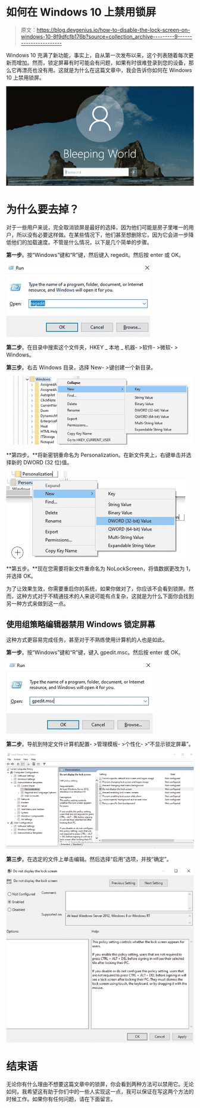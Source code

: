 # 如何在 Windows 10 上禁用锁屏

> 原文：<https://blog.devgenius.io/how-to-disable-the-lock-screen-on-windows-10-8f9dfcfb176b?source=collection_archive---------9----------------------->

Windows 10 充满了新功能，事实上，自从第一次发布以来，这个列表随着每次更新而增加。然而，锁定屏幕有时可能会有问题，如果有时很难登录到您的设备，那么它再漂亮也没有用。这就是为什么在这篇文章中，我会告诉你如何在 Windows 10 上禁用锁屏。

![](img/dee5964434ef0c7069fa01ed306e09bf.png)

# 为什么要去掉？

对于一些用户来说，完全取消锁屏是最好的选择，因为他们可能是房子里唯一的用户，所以没有必要这样做。在某些情况下，他们甚至想删除它，因为它会进一步降低他们的加载速度。不管是什么情况，以下是几个简单的步骤。

**第一步**。按“Windows”键和“R”键，然后键入 regedit。然后按 enter 或 OK。

![](img/ab22085ca7fcd38690f3c1ddf1f45fab.png)

**第二步**。在目录中搜索这个文件夹，HKEY _ 本地 _ 机器- >软件- >微软- > Windows。

**第三步**。右击 Windows 目录，选择 New- >键创建一个新目录。

![](img/abbda192579743c8f7403eb3de75d394.png)

**第四步。**将新密钥重命名为 Personalization。在新文件夹上，右键单击并选择新的 DWORD (32 位)值。

![](img/1c7f22c84904c1eeb21afd06dd8f175e.png)![](img/bc9748520d2df5b2a8972b18ca7575f0.png)

**第五步。**现在您需要将新文件重命名为 NoLockScreen，将值数据更改为 1，并选择 OK。

为了让效果生效，你需要重启你的系统，如果你做对了，你应该不会看到锁屏。然而，这种方式对于不精通技术的人来说可能有点复杂，这就是为什么下面你会找到另一种方式来做到这一点。

## 使用组策略编辑器禁用 Windows 锁定屏幕

这种方式更容易完成任务，甚至对于不熟练使用计算机的人也是如此。

**第一步**。按“Windows”键和“R”键，键入 gpedit.msc。然后按 enter 或 OK。

![](img/430d0ac0258cc69076a085e2189e6028.png)

**第二步**。导航到特定文件计算机配置- >管理模板- >个性化- >“不显示锁定屏幕”。

![](img/a2e6bf1b735b8a15bb02a7d2bc3f67d7.png)

**第三步**。在选定的文件上单击编辑。然后选择“启用”选项，并按“确定”。

![](img/8460ad425029672de950a493e0686f0a.png)

# 结束语

无论你有什么理由不想要这篇文章中的锁屏，你会看到两种方法可以禁用它。无论如何，我希望这有助于你们中的一些人实现这一点，我可以保证在写这两个方法的时候工作。如果你有任何问题，请在下面留言。